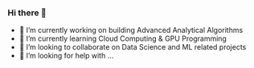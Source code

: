 ### Hi there 👋

- 🔭 I’m currently working on building Advanced Analytical Algorithms
- 🌱 I’m currently learning Cloud Computing & GPU Programming
- 👯 I’m looking to collaborate on Data Science and ML related projects
- 🤔 I’m looking for help with ...
<!--
- 💬 Ask me about ...
- 📫 How to reach me: ...
- 😄 Pronouns: ...
- ⚡ Fun fact: ...
-->
